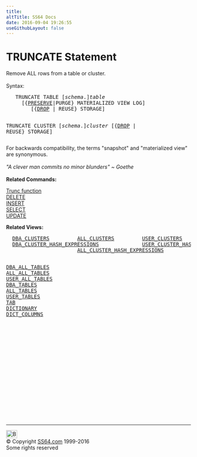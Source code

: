 ```yaml
---
title:
altTitle: SS64 Docs
date: 2016-09-04 19:26:55
useGithubLayout: false
---
```

<!-- #BeginLibraryItem "/Library/head_ora.lbi" --><!-- #EndLibraryItem --><h1>TRUNCATE Statement</h1> 
<p>Remove ALL rows from a table or cluster.<br>
  <br>
  Syntax:</p>
<pre>   TRUNCATE TABLE [<i>schema</i>.]<i>table</i> 
     [{<u>PRESERVE</u>|PURGE} MATERIALIZED VIEW LOG]
        [{<u>DROP</u> | REUSE} STORAGE]

   TRUNCATE CLUSTER [<i>schema</i>.]<i>cluster</i> 
        [{<u>DROP</u> | REUSE} STORAGE]</pre>
<p>For backwards compatibility, the terms "snapshot" and "materialized view" are synonymous.<b><br>
  <br>
  </b><i class="quote">"A clever man commits no minor blunders" ~ Goethe 
  </i><b><br>
  <br>
Related Commands:</b></p>
<p><a href="syntax-trunc.html">Trunc function</a><br>
<a href="delete.html">DELETE</a><br>
<a href="insert.html">INSERT</a><br>
<a href="select.html">SELECT</a><br>
<a href="update.html">UPDATE</a></p>
<p><b>Related Views:</b></p>
<pre>  <a href="../orad/DBA_CLUSTERS.html">DBA_CLUSTERS</a>         <a href="../orad/ALL_CLUSTERS.html">ALL_CLUSTERS</a>         <a href="../orad/USER_CLUSTERS.html">USER_CLUSTERS</a>        
  <a href="../orad/DBA_CLUSTER_HASH_EXPRESSIONS.html">DBA_CLUSTER_HASH_EXPRESSIONS</a>              <a href="../orad/USER_CLUSTER_HASH_EXPRESSIONS.html">USER_CLUSTER_HASH_EXPRESSIONS</a> 
                       <a href="../orad/ALL_CLUSTER_HASH_EXPRESSIONS.html">ALL_CLUSTER_HASH_EXPRESSIONS</a> 

  <a href="../orad/DBA_ALL_TABLES.html">DBA_ALL_TABLES</a>       <a href="../orad/ALL_ALL_TABLES.html">ALL_ALL_TABLES</a>       <a href="../orad/USER_ALL_TABLES.html">USER_ALL_TABLES</a>
  <a href="../orad/DBA_TABLES.html">DBA_TABLES</a>           <a href="../orad/ALL_TABLES.html">ALL_TABLES</a>           <a href="../orad/USER_TABLES.html">USER_TABLES</a>         <a href="../orad/TAB.html">TAB</a>
                                                                <a href="../orad/DICTIONARY.html">DICTIONARY</a>
                                                                <a href="../orad/DICT_COLUMNS.html">DICT_COLUMNS</a></pre><!-- #BeginLibraryItem "/Library/foot_ora.lbi" --><p>
<!-- oracle-footer -->
<ins class="adsbygoogle" style="display:inline-block;width:300px;height:250px" data-ad-client="ca-pub-6140977852749469" data-ad-slot="4275490898"></ins>
<script>
(adsbygoogle = window.adsbygoogle || []).push({});
</script></p>
<hr>
<div id="bl" class="footer"><a href="truncate.html#"><img src="../images/top.png" width="30" height="22" alt="Back to the Top"></a></div>
<div id="br" class="footer, tagline">© Copyright <a href="../index.html">SS64.com</a> 1999-2016<br>
Some rights reserved</div><!-- #EndLibraryItem -->


